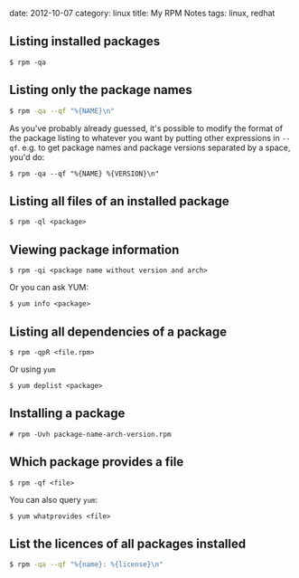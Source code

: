 date: 2012-10-07
category: linux
title: My RPM Notes
tags: linux, redhat

## Listing installed packages

```
$ rpm -qa
```    

## Listing only the package names

```bash
$ rpm -qa --qf "%{NAME}\n"
```

As you've probably already guessed, it's possible to modify the format
of the package listing to whatever you want by putting other
expressions in `--qf`. e.g. to get package names and package versions
separated by a space, you'd do:

```
$ rpm -qa --qf "%{NAME} %{VERSION}\n"
```

## Listing all files of an installed package
```
$ rpm -ql <package>
```

## Viewing package information
```
$ rpm -qi <package name without version and arch>
```

Or you can ask YUM:

```
$ yum info <package>
```

## Listing all dependencies of a package
```text
$ rpm -qpR <file.rpm>
```

Or using `yum`
```text
$ yum deplist <package>
```

## Installing a package

```text
# rpm -Uvh package-name-arch-version.rpm
```

## Which package provides a file

```
$ rpm -qf <file>
```

You can also query `yum`:
```
$ yum whatprovides <file>
```

## List the licences of all packages installed

```bash
$ rpm -qa --qf "%{name}: %{license}\n"
```


